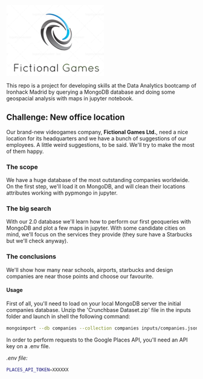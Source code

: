 
![logo](https://github.com/SergioGomis/project-mongodb-videogames/blob/master/src/logo.png)

This repo is a project for developing skills at the Data Analytics bootcamp of Ironhack Madrid by querying a MongoDB database and doing some geospacial analysis with maps in jupyter notebook.

## Challenge: New office location

Our brand-new videogames company, **Fictional Games Ltd.**, need a nice location for its headquarters and we have a bunch of suggestions of our employees. A little weird suggestions, to be said. We'll try to make the most of them happy.

### The scope

We have a huge database of the most outstanding companies worldwide. On the first step, we'll load it on MongoDB, and will clean their locations attributes working with pypmongo in jupyter.

### The big search

With our 2.0 database we'll learn how to perform our first geoqueries with MongoDB and plot a few maps in jupyter. With some candidate cities on mind, we'll focus on the services they provide (they sure have a Starbucks but we'll check anyway).

### The conclusions

We'll show how many near schools, airports, starbucks and design companies are near those points and choose our favourite.




#### Usage

First of all, you'll need to load on your local MongoDB server the initial companies database. Unzip the 'Crunchbase Dataset.zip' file in the inputs folder and launch in shell the following command:

```bash
mongoimport --db companies --collection companies inputs/companies.json
```

In order to perform requests to the Google Places API, you'll need an API key on a .env file.

*.env file:*
```bash
PLACES_API_TOKEN=XXXXXX
```

